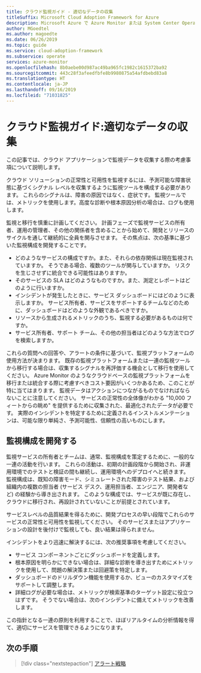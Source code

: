 ```yaml
---
title: クラウド監視ガイド - 適切なデータの収集
titleSuffix: Microsoft Cloud Adoption Framework for Azure
description: Microsoft Azure で Azure Monitor または System Center Operations Manager を使用するタイミングを選択します。
author: MGoedtel
ms.author: magoedte
ms.date: 06/26/2019
ms.topic: guide
ms.service: cloud-adoption-framework
ms.subservice: operate
services: azure-monitor
ms.openlocfilehash: 8b0aebe00d987ac49ba965fc1982c1615372ba92
ms.sourcegitcommit: 443c28f3afeedfbfe8b9980875a54afdbebd83a8
ms.translationtype: HT
ms.contentlocale: ja-JP
ms.lasthandoff: 09/16/2019
ms.locfileid: "71031825"
---
```

# <a name="cloud-monitoring-guide-collecting-the-right-data"></a>クラウド監視ガイド:適切なデータの収集

この記事では、クラウド アプリケーションで監視データを収集する際の考慮事項について説明します。

クラウド ソリューションの正常性と可用性を監視するには、予測可能な障害状態に基づくシグナル レベルを収集するように監視ツールを構成する必要があります。 これらのシグナルは、障害の原因ではなく、症状です。 監視ツールでは、メトリックを使用します。高度な診断や根本原因分析の場合は、ログも使用します。

監視と移行を慎重に計画してください。 計画フェーズで監視サービスの所有者、運用の管理者、その他の関係者を含めることから始めて、開発とリリースのサイクルを通して継続的に全員を関与させます。 その焦点は、次の基準に基づいた監視構成を開発することです。

- どのようなサービスの構成ですか。また、それらの依存関係は現在監視されていますか。 そうである場合、複数のツールが関与していますか。 リスクを生じさせずに統合できる可能性はありますか。
- そのサービスの SLA はどのようなものですか。また、測定とレポートはどのように行いますか。
- インシデントが発生したときに、サービス ダッシュボードにはどのように表示しますか。 サービス所有者、サービスをサポートするチームなどのために、ダッシュボードはどのような外観であるべきですか。
- リソースから生成されるメトリックのうち、監視する必要があるものは何ですか。  
- サービス所有者、サポート チーム、その他の担当者はどのような方法でログを検索しますか。

これらの質問への回答や、アラートの条件に基づいて、監視プラットフォームの使用方法が決まります。 既存の監視プラットフォームまたは一連の監視ツールから移行する場合は、収集するシグナルを再評価する機会として移行を使用してください。 Azure Monitor のようなクラウドベースの監視プラットフォームを移行または統合する際に考慮すべきコスト要因がいくつかあるため、このことが特に当てはまります。 監視データはアクションにつながるものでなければならないことに注意してください。 サービスの正常性の全体像がわかる "10,000 フィートからの眺め" を提供するために収集された、最適化されたデータが必要です。 実際のインシデントを特定するために定義されるインストルメンテーションは、可能な限り単純さ、予測可能性、信頼性の高いものにします。

## <a name="develop-a-monitoring-configuration"></a>監視構成を開発する

監視サービスの所有者とチームは、通常、監視構成を策定するために、一般的な一連の活動を行います。 これらの活動は、初期の計画段階から開始され、非運用環境でのテストと検証の間も継続し、運用環境へのデプロイへと続きます。 監視構成は、既知の障害モード、シミュレートされた障害のテスト結果、および組織内の複数の担当者 (サービス デスク、運用担当者、エンジニア、開発者など) の経験から導き出されます。 このような構成では、サービスが既に存在し、クラウドに移行され、再設計されていないことが前提とされています。

サービスレベルの品質結果を得るために、開発プロセスの早い段階でこれらのサービスの正常性と可用性を監視してください。 そのサービスまたはアプリケーションの設計を後付けで監視しても、良い結果は得られません。

インシデントをより迅速に解決するには、次の推奨事項を考慮してください。

- サービス コンポーネントごとにダッシュボードを定義します。
- 根本原因を明らかにできない場合は、詳細な診断を導き出すためにメトリックを使用して、問題の解決策または回避策を特定します。
- ダッシュボードのドリルダウン機能を使用するか、ビューのカスタマイズをサポートして調整します。
- 詳細ログが必要な場合は、メトリックが検索基準のターゲット設定に役立つはずです。 そうでない場合は、次のインシデントに備えてメトリックを改善します。

この指針となる一連の原則を利用することで、ほぼリアルタイムの分析情報を得て、適切にサービスを管理できるようになります。

## <a name="next-steps"></a>次の手順

> [!div class="nextstepaction"]
> [アラート戦略](./alerting.md)
